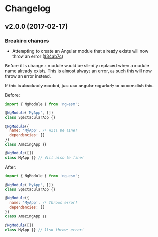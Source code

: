 # Changelog

## v2.0.0 (2017-02-17)

### Breaking changes

* Attempting to create an Angular module that already exists will now throw an error ([834ab7c](https://github.com/csvn/ng-esm/commit/834ab7cf0e66f0b3fab2b43a737e25b93550e3eb))

Before this change a module would be silently replaced when a module name already exists.
This is almost always an error, as such this will now throw an error instead.

If this is absolutely needed, just use angular regurlarly to accomplish this.

Before:
```javascript
import { NgModule } from 'ng-esm';

@NgModule('MyApp', [])
class SpectacularApp {}

@NgModule({
  name: 'MyApp', // Will be fine!
  dependencies: []
})
class AmazingApp {}

@NgModule([])
class MyApp {} // Will also be fine!
```

After:
```javascript
import { NgModule } from 'ng-esm';

@NgModule('MyApp', [])
class SpectacularApp {}

@NgModule({
  name: 'MyApp', // Throws error!
  dependencies: []
})
class AmazingApp {}

@NgModule([])
class MyApp {} // Also throws error!
```
